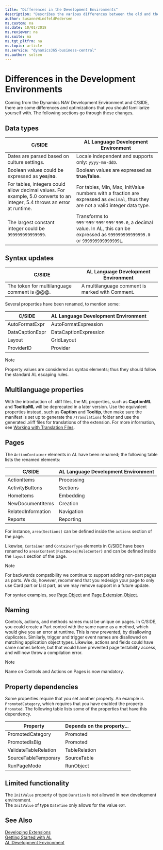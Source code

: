 ```yaml
---
title: "Differences in the Development Environments"
description: "Describes the various differences between the old and the new development environment"
author: SusanneWindfeldPedersen
ms.custom: na
ms.date: 10/01/2018
ms.reviewer: na
ms.suite: na
ms.tgt_pltfrm: na
ms.topic: article
ms.service: "dynamics365-business-central"
ms.author: solsen
---
```


# Differences in the Development Environments
Coming from the Dynamics NAV Development Environment and C/SIDE, there are some differences and optimizations that you should familiarize yourself with. The following sections go through these changes.  

## Data types
|C/SIDE|AL Language Development Environment|
|------|---------------------------|
|Dates are parsed based on culture settings.| Locale independent and supports only: `yyyy-mm-ddD`.|
|Boolean values could be expressed as **yes**/**no**.| Boolean values are expressed as **true**/**false**.|
|For tables, integers could allow decimal values. For example, 5.0 converts to an integer, 5.4 throws an error at runtime.| For tables, Min, Max, InitValue numbers with a fraction are expressed as `decimal`, thus they are not a valid integer data type.|
|The largest constant integer could be `999999999999999`. | Transforms to `999'999'999'999'999.0`, a decimal value. In AL, this can be expressed as `999999999999999.0` or `999999999999999L`.|

## Syntax updates
|C/SIDE|AL Language Development Environment|
|------|---------------------------|
|The token for multilanguage comment is @@@.|A multilanguage comment is marked with Comment.|

Several properties have been renamed, to mention some:

|C/SIDE|AL Language Development Environment|
|------|---------------------------|
|AutoFormatExpr|AutoFormatExpression|   
|DataCaptionExpr|DataCaptionExpression|
|Layout|GridLayout|
|ProviderID|Provider|

> [!NOTE]
> Property values are considered as syntax elements; thus they should follow the standard AL escaping rules. 

## Multilanguage properties
With the introduction of .xliff files, the ML properties, such as **CaptionML** and **TooltipML** will be deprecated in a later version. Use the equivalent properties instead, such as **Caption** and **Tooltip**, then make sure the manifest is set up to generate the `/Translations` folder and use the generated .xliff files for translations of the extension. For more information, see [Working with Translation Files](devenv-work-with-translation-files.md).

## <a name="Pages"></a> Pages 
The ```ActionContainer``` elements in AL have been renamed; the following table lists the renamed elements:

|C/SIDE|AL Language Development Environment|
|------|---------------------------|
|ActionItems       | Processing    |
|ActivityButtons   | Sections      |
|HomeItems         | Embedding     |
|NewDocumentItems  | Creation      |
|RelatedInformation| Navigation    |
|Reports           | Reporting     |

For instance, `area(Sections)` can be defined inside the `actions` section of the page.

Likewise, `Container` and `ContainerType` elements in C/SIDE have been renamed to `area(Content|FactBoxes|RoleCenter)` and can be defined inside the `layout` section of the page.

> [!NOTE]
> For backwards compatibility we continue to support adding non-part pages as parts. We do, however, recommend that you redesign your page to only use Card part or List part, as we may remove support in a future update. 


For syntax examples, see [Page Object](devenv-page-object.md) and [Page Extension Object](devenv-page-ext-object.md).

## Naming
Controls, actions, and methods names must be unique on pages. In C/SIDE, you could create a Part control with the same name as a method, which would give you an error at runtime. This is now prevented, by disallowing duplicates. Similarly, trigger and trigger event names are disallowed on matching application object types. Likewise, actions and fields could have same names before, but that would have prevented page testability access, and will now throw a compilation error. 


> [!NOTE]
> Name on Controls and Actions on Pages is now mandatory. 

## Property dependencies
Some properties require that you set another property. An example is `PromotedCategory`, which requires that you have enabled the property `Promoted`. The following table lists some of the properties that have this dependency.

|Property|Depends on the property...|
|--------|-------------|
|PromotedCategory|Promoted|
|PromotedIsBig|Promoted|
|ValidateTableRelation|TableRelation|
|SourceTableTemporary|SourceTable|
|RunPageMode|RunObject|

## Limited functionality 

The `InitValue` property of type `Duration` is not allowed in new development environment.   
The `InitValue` of type `DateTime` only allows for the value `0DT`.  

## See Also
[Developing Extensions](devenv-dev-overview.md)  
[Getting Started with AL](devenv-get-started.md)    
[AL Development Environment](devenv-reference-overview.md)  
